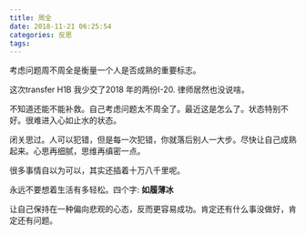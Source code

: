 ```yaml
---
title: 周全
date: 2018-11-21 06:25:54
categories: 反思
tags:
---
```


考虑问题周不周全是衡量一个人是否成熟的重要标志。

这次transfer H1B 我少交了2018 年的两份I-20. 律师居然也没说啥。

不知道还能不能补救。自己考虑问题太不周全了。最近这是怎么了。状态特别不好。很难进入心如止水的状态。

闭关思过。人可以犯错，但是每一次犯错，你就落后别人一大步。尽快让自己成熟起来。心思再细腻，思维再缜密一点。

很多事情自以为可以，其实还插着十万八千里呢。

永远不要想着生活有多轻松。四个字: **如履薄冰**

让自己保持在一种偏向悲观的心态，反而更容易成功。肯定还有什么事没做好，肯定还有问题。
